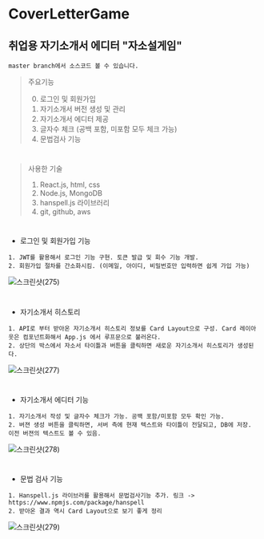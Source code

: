 # CoverLetterGame
## 취업용 자기소개서 에디터 "자소설게임"
```
master branch에서 소스코드 볼 수 있습니다.
```
> 주요기능
> 
> 0. 로그인 및 회원가입
> 1. 자기소개서 버전 생성 및 관리
> 2. 자기소개서 에디터 제공
> 3. 글자수 체크 (공백 포함, 미포함 모두 체크 가능)
> 4. 문법검사 기능  
> #

> 사용한 기술
> 
> 1. React.js, html, css 
> 2. Node.js, MongoDB
> 3. hanspell.js 라이브러리
> 4. git, github, aws
> #

- 로그인 및 회원가입 기능
```
1. JWT를 활용해서 로그인 기능 구현. 토큰 발급 및 회수 기능 개발. 
2. 회원가입 절차를 간소화시킴. (이메일, 아이디, 비밀번호만 입력하면 쉽게 가입 가능)
```
![스크린샷(275)](https://user-images.githubusercontent.com/64837637/139394845-088296a6-5068-4bf7-86cc-fe963478a55c.png)  
#

- 자기소개서 히스토리
```
1. API로 부터 받아온 자기소개서 히스토리 정보를 Card Layout으로 구성. Card 레이아웃은 컴포넌트화해서 App.js 에서 루프문으로 불러온다.
2. 상단의 박스에서 자소서 타이틀과 버튼을 클릭하면 새로운 자기소개서 히스토리가 생성된다.
```
![스크린샷(277)](https://user-images.githubusercontent.com/64837637/139394860-4989e2d3-8402-452a-8fa6-d860fe5a5f82.png)  
#

- 자기소개서 에디터 기능
```
1. 자기소개서 작성 및 글자수 체크가 가능. 공백 포함/미포함 모두 확인 가능.
2. 버젼 생성 버튼을 클릭하면, 서버 측에 현재 텍스트와 타이틀이 전달되고, DB에 저장. 이전 버젼의 텍스트도 볼 수 있음.
```
![스크린샷(278)](https://user-images.githubusercontent.com/64837637/139394872-8eae81ec-8652-46cb-ba83-5e5aa276f2c3.png)  
#

- 문법 검사 기능
```
1. Hanspell.js 라이브러를 활용해서 문법검사기능 추가. 링크 -> https://www.npmjs.com/package/hanspell 
2. 받아온 결과 역시 Card Layout으로 보기 좋게 정리 
```
![스크린샷(279)](https://user-images.githubusercontent.com/64837637/139394881-f08593d2-6ee4-4584-8d5a-eefdcf8d815f.png)

